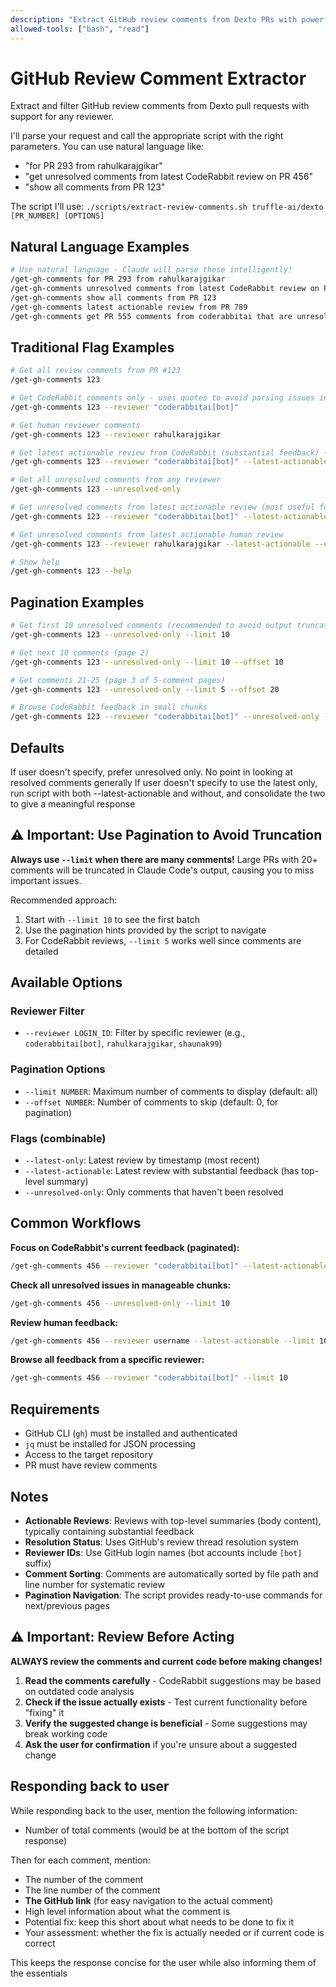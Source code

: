 ```yaml
---
description: "Extract GitHub review comments from Dexto PRs with powerful filtering options"
allowed-tools: ["bash", "read"]
---
```


# GitHub Review Comment Extractor

Extract and filter GitHub review comments from Dexto pull requests with support for any reviewer.

I'll parse your request and call the appropriate script with the right parameters. You can use natural language like:
- "for PR 293 from rahulkarajgikar" 
- "get unresolved comments from latest CodeRabbit review on PR 456"
- "show all comments from PR 123"

The script I'll use: `./scripts/extract-review-comments.sh truffle-ai/dexto [PR_NUMBER] [OPTIONS]`

## Natural Language Examples

```bash
# Use natural language - Claude will parse these intelligently!
/get-gh-comments for PR 293 from rahulkarajgikar
/get-gh-comments unresolved comments from latest CodeRabbit review on PR 456  
/get-gh-comments show all comments from PR 123
/get-gh-comments latest actionable review from PR 789
/get-gh-comments get PR 555 comments from coderabbitai that are unresolved
```

## Traditional Flag Examples

```bash
# Get all review comments from PR #123
/get-gh-comments 123

# Get CodeRabbit comments only - uses quotes to avoid parsing issues in shell
/get-gh-comments 123 --reviewer "coderabbitai[bot]"

# Get human reviewer comments  
/get-gh-comments 123 --reviewer rahulkarajgikar

# Get latest actionable review from CodeRabbit (substantial feedback) - quotes to avoid issues in shell
/get-gh-comments 123 --reviewer "coderabbitai[bot]" --latest-actionable

# Get all unresolved comments from any reviewer
/get-gh-comments 123 --unresolved-only

# Get unresolved comments from latest actionable review (most useful for CodeRabbit)
/get-gh-comments 123 --reviewer "coderabbitai[bot]" --latest-actionable --unresolved-only

# Get unresolved comments from latest actionable human review
/get-gh-comments 123 --reviewer rahulkarajgikar --latest-actionable --unresolved-only

# Show help
/get-gh-comments 123 --help
```

## Pagination Examples

```bash
# Get first 10 unresolved comments (recommended to avoid output truncation)
/get-gh-comments 123 --unresolved-only --limit 10

# Get next 10 comments (page 2)
/get-gh-comments 123 --unresolved-only --limit 10 --offset 10

# Get comments 21-25 (page 3 of 5-comment pages)
/get-gh-comments 123 --unresolved-only --limit 5 --offset 20

# Browse CodeRabbit feedback in small chunks
/get-gh-comments 123 --reviewer "coderabbitai[bot]" --unresolved-only --limit 5
```

## Defaults

If user doesn't specify, prefer unresolved only. No point in looking at resolved comments generally
If user doesn't specify to use the latest only, run script with both --latest-actionable and without, and consolidate the two to give a meaningful response

## ⚠️ Important: Use Pagination to Avoid Truncation

**Always use `--limit` when there are many comments!** Large PRs with 20+ comments will be truncated in Claude Code's output, causing you to miss important issues. 

Recommended approach:
1. Start with `--limit 10` to see the first batch
2. Use the pagination hints provided by the script to navigate
3. For CodeRabbit reviews, `--limit 5` works well since comments are detailed

## Available Options

### Reviewer Filter
- `--reviewer LOGIN_ID`: Filter by specific reviewer (e.g., `coderabbitai[bot]`, `rahulkarajgikar`, `shaunak99`)

### Pagination Options
- `--limit NUMBER`: Maximum number of comments to display (default: all)
- `--offset NUMBER`: Number of comments to skip (default: 0, for pagination)

### Flags (combinable)
- `--latest-only`: Latest review by timestamp (most recent)
- `--latest-actionable`: Latest review with substantial feedback (has top-level summary)  
- `--unresolved-only`: Only comments that haven't been resolved

## Common Workflows

**Focus on CodeRabbit's current feedback (paginated):**
```bash
/get-gh-comments 456 --reviewer "coderabbitai[bot]" --latest-actionable --unresolved-only --limit 5
```

**Check all unresolved issues in manageable chunks:**
```bash  
/get-gh-comments 456 --unresolved-only --limit 10
```

**Review human feedback:**
```bash
/get-gh-comments 456 --reviewer username --latest-actionable --limit 10
```

**Browse all feedback from a specific reviewer:**
```bash
/get-gh-comments 456 --reviewer "coderabbitai[bot]" --limit 10
```

## Requirements

- GitHub CLI (`gh`) must be installed and authenticated
- `jq` must be installed for JSON processing
- Access to the target repository
- PR must have review comments

## Notes

- **Actionable Reviews**: Reviews with top-level summaries (body content), typically containing substantial feedback
- **Resolution Status**: Uses GitHub's review thread resolution system
- **Reviewer IDs**: Use GitHub login names (bot accounts include `[bot]` suffix)
- **Comment Sorting**: Comments are automatically sorted by file path and line number for systematic review
- **Pagination Navigation**: The script provides ready-to-use commands for next/previous pages


## ⚠️ Important: Review Before Acting

**ALWAYS review the comments and current code before making changes!**

1. **Read the comments carefully** - CodeRabbit suggestions may be based on outdated code analysis
2. **Check if the issue actually exists** - Test current functionality before "fixing" it
3. **Verify the suggested change is beneficial** - Some suggestions may break working code
4. **Ask the user for confirmation** if you're unsure about a suggested change

## Responding back to user

While responding back to the user, mention the following information:
- Number of total comments (would be at the bottom of the script response)

Then for each comment, mention:
- The number of the comment
- The line number of the comment  
- **The GitHub link** (for easy navigation to the actual comment)
- High level information about what the comment is
- Potential fix: keep this short about what needs to be done to fix it
- Your assessment: whether the fix is actually needed or if current code is correct

This keeps the response concise for the user while also informing them of the essentials
